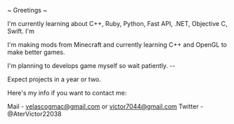 
~ Greetings ~

I'm currently learning about C++, Ruby, Python, Fast API, .NET, Objective C, Swift.
I'm

I'm making mods from Minecraft and currently learning C++ and OpenGL to make better games.

I'm planning to develops game myself so wait patiently. --

Expect projects in a year or two.

Here's my info if you want to contact me:

Mail - velascogmac@gmail.com or victor7044@gmail.com
Twitter - @AterVictor22038
